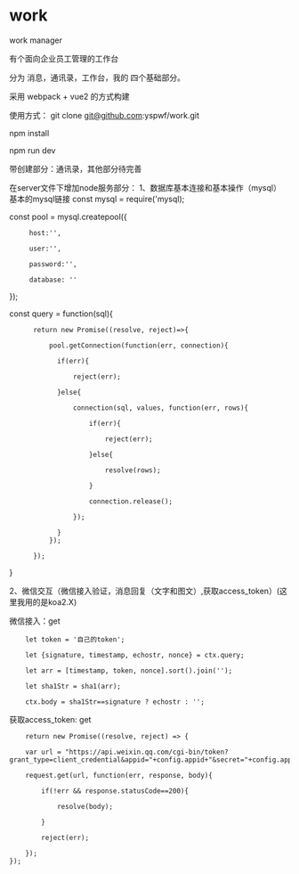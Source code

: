 # work
work manager

有个面向企业员工管理的工作台

分为 消息，通讯录，工作台，我的 四个基础部分。

采用 webpack + vue2 的方式构建

使用方式：
git  clone  git@github.com:yspwf/work.git

npm install 


npm run dev

带创建部分：通讯录，其他部分待完善

在server文件下增加node服务部分：
1、数据库基本连接和基本操作（mysql）
   基本的mysql链接
   const mysql = require('mysql);
   
   const pool = mysql.createpool({
   
         host:'',
         
         user:'',
         
         password:'',
         
         database: ''
         
   }); 
   
  
   const query = function(sql){
   
          return new Promise((resolve, reject)=>{
          
              pool.getConnection(function(err, connection){
              
                if(err){
                
                    reject(err);
                    
                }else{
                
                    connection(sql, values, function(err, rows){
                    
                        if(err){
                        
                            reject(err);
                            
                        }else{
                        
                            resolve(rows);
                            
                        }
                        
                        connection.release();
                        
                    });
                    
                }
              });
              
          });    
   }
   
   
2、微信交互（微信接入验证，消息回复（文字和图文）,获取access_token）(这里我用的是koa2.X)


微信接入：get

        let token = '自己的token';
        
        let {signature, timestamp, echostr, nonce} = ctx.query;
        
        let arr = [timestamp, token, nonce].sort().join('');
        
        let sha1Str = sha1(arr);
        
        ctx.body = sha1Str==signature ? echostr : '';
        

获取access_token: get

        return new Promise((resolve, reject) => {
        
        var url = "https://api.weixin.qq.com/cgi-bin/token?grant_type=client_credential&appid="+config.appid+"&secret="+config.appsecret;
        
        request.get(url, function(err, response, body){
        
            if(!err && response.statusCode==200){
            
                resolve(body);
                
            }
            
            reject(err);
            
        });
    });
        
      








